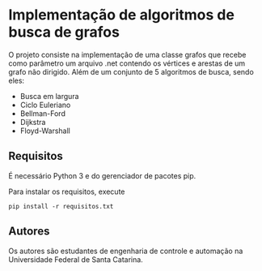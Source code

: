 # Implementação de algoritmos de busca de grafos

O projeto consiste na implementação de uma classe grafos que recebe como parâmetro um arquivo .net contendo os vértices e arestas de um grafo não dirigido. Além de um conjunto de 5 algoritmos de busca, sendo eles:
- Busca em largura
- Ciclo Euleriano
- Bellman-Ford
- Dijkstra
- Floyd-Warshall

## Requisitos

É necessário Python 3 e do gerenciador de pacotes pip.

Para instalar os requisitos, execute

    pip install -r requisitos.txt 

## Autores

Os autores são estudantes de engenharia de controle e automação na Universidade Federal de Santa Catarina.

